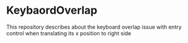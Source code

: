 # KeybaordOverlap
This repository describes about the keyboard overlap issue with entry control when translating its x position to right side
